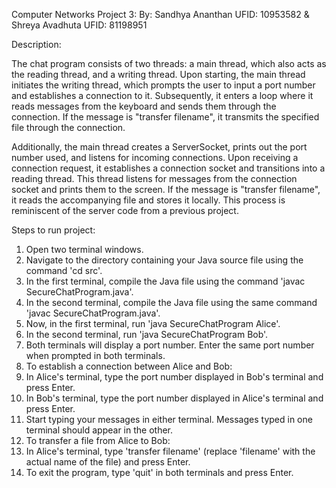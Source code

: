 Computer Networks Project 3: 
By: Sandhya Ananthan UFID: 10953582 & Shreya Avadhuta UFID: 81198951

Description:

The chat program consists of two threads: a main thread, which also acts as the reading thread, and a writing thread. Upon starting, the main thread initiates the writing thread, which prompts the user to input a port number and establishes a connection to it. Subsequently, it enters a loop where it reads messages from the keyboard and sends them through the connection. If the message is "transfer filename", it transmits the specified file through the connection.

Additionally, the main thread creates a ServerSocket, prints out the port number used, and listens for incoming connections. Upon receiving a connection request, it establishes a connection socket and transitions into a reading thread. This thread listens for messages from the connection socket and prints them to the screen. If the message is "transfer filename", it reads the accompanying file and stores it locally. This process is reminiscent of the server code from a previous project.

Steps to run project:

1. Open two terminal windows.
2. Navigate to the directory containing your Java source file using the command 'cd src'.
3. In the first terminal, compile the Java file using the command 'javac SecureChatProgram.java'.
4. In the second terminal, compile the Java file using the same command 'javac SecureChatProgram.java'.
5. Now, in the first terminal, run 'java SecureChatProgram Alice'.
6. In the second terminal, run 'java SecureChatProgram Bob'.
7. Both terminals will display a port number. Enter the same port number when prompted in both terminals.
8. To establish a connection between Alice and Bob:
9. In Alice's terminal, type the port number displayed in Bob's terminal and press Enter.
10. In Bob's terminal, type the port number displayed in Alice's terminal and press Enter.
11. Start typing your messages in either terminal. Messages typed in one terminal should appear in the other.
12. To transfer a file from Alice to Bob:
13. In Alice's terminal, type 'transfer filename' (replace 'filename' with the actual name of the file) and press Enter.
14. To exit the program, type 'quit' in both terminals and press Enter.

